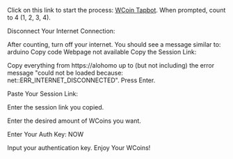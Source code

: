 Click on this link to start the process: [WCoin Tapbot](https://t.me/wcoin_tapbot?start=MTcxOTQxMDI0NA==). When prompted, count to 4 (1, 2, 3, 4).

Disconnect Your Internet Connection:

After counting, turn off your internet. You should see a message similar to:
arduino
Copy code
Webpage not available
Copy the Session Link:

Copy everything from https://alohomo up to (but not including) the error message "could not be loaded because: net::ERR_INTERNET_DISCONNECTED".
Press Enter.

Paste Your Session Link:

Enter the session link you copied.

Enter the desired amount of WCoins you want.

Enter Your Auth Key: NOW

Input your authentication key.
Enjoy Your WCoins!